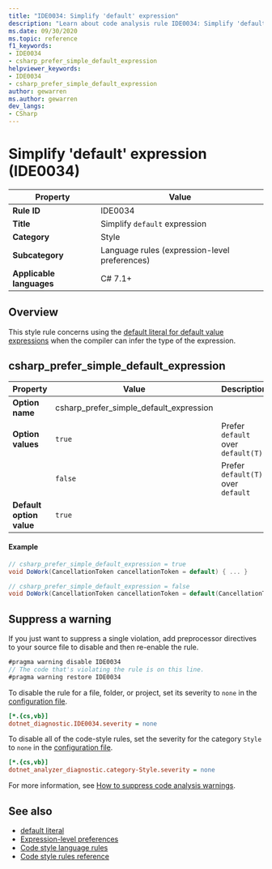 ```yaml
---
title: "IDE0034: Simplify 'default' expression"
description: "Learn about code analysis rule IDE0034: Simplify 'default' expression"
ms.date: 09/30/2020
ms.topic: reference
f1_keywords:
- IDE0034
- csharp_prefer_simple_default_expression
helpviewer_keywords:
- IDE0034
- csharp_prefer_simple_default_expression
author: gewarren
ms.author: gewarren
dev_langs:
- CSharp
---
```

# Simplify 'default' expression (IDE0034)

|Property|Value|
|-|-|
| **Rule ID** | IDE0034 |
| **Title** | Simplify `default` expression |
| **Category** | Style |
| **Subcategory** | Language rules (expression-level preferences) |
| **Applicable languages** | C# 7.1+ |

## Overview

This style rule concerns using the [default literal for default value expressions](../../../csharp/language-reference/operators/default.md#default-literal) when the compiler can infer the type of the expression.

## csharp_prefer_simple_default_expression

|Property|Value|Description|
|-|-|-|
| **Option name** | csharp_prefer_simple_default_expression | |
| **Option values** | `true` | Prefer `default` over `default(T)`|
||`false` | Prefer `default(T)` over `default` |
| **Default option value** | `true` | |

#### Example

```csharp
// csharp_prefer_simple_default_expression = true
void DoWork(CancellationToken cancellationToken = default) { ... }

// csharp_prefer_simple_default_expression = false
void DoWork(CancellationToken cancellationToken = default(CancellationToken)) { ... }
```

## Suppress a warning

If you just want to suppress a single violation, add preprocessor directives to your source file to disable and then re-enable the rule.

```csharp
#pragma warning disable IDE0034
// The code that's violating the rule is on this line.
#pragma warning restore IDE0034
```

To disable the rule for a file, folder, or project, set its severity to `none` in the [configuration file](../configuration-files.md).

```ini
[*.{cs,vb}]
dotnet_diagnostic.IDE0034.severity = none
```

To disable all of the code-style rules, set the severity for the category `Style` to `none` in the [configuration file](../configuration-files.md).

```ini
[*.{cs,vb}]
dotnet_analyzer_diagnostic.category-Style.severity = none
```

For more information, see [How to suppress code analysis warnings](../suppress-warnings.md).

## See also

- [default literal](../../../csharp/language-reference/operators/default.md#default-literal)
- [Expression-level preferences](expression-level-preferences.md)
- [Code style language rules](language-rules.md)
- [Code style rules reference](index.md)
